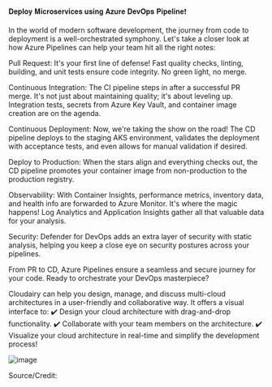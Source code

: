 𝐃𝐞𝐩𝐥𝐨𝐲 𝐌𝐢𝐜𝐫𝐨𝐬𝐞𝐫𝐯𝐢𝐜𝐞𝐬 𝐮𝐬𝐢𝐧𝐠 𝐀𝐳𝐮𝐫𝐞 𝐃𝐞𝐯𝐎𝐩𝐬 𝐏𝐢𝐩𝐞𝐥𝐢𝐧𝐞❗


In the world of modern software development, the journey from code to deployment is a well-orchestrated symphony. Let's take a closer look at how Azure Pipelines can help your team hit all the right notes:

Pull Request: It's your first line of defense! Fast quality checks, linting, building, and unit tests ensure code integrity. No green light, no merge.

Continuous Integration: The CI pipeline steps in after a successful PR merge. It's not just about maintaining quality; it's about leveling up. Integration tests, secrets from Azure Key Vault, and container image creation are on the agenda.

Continuous Deployment: Now, we're taking the show on the road! The CD pipeline deploys to the staging AKS environment, validates the deployment with acceptance tests, and even allows for manual validation if desired.

Deploy to Production: When the stars align and everything checks out, the CD pipeline promotes your container image from non-production to the production registry.

Observability: With Container Insights, performance metrics, inventory data, and health info are forwarded to Azure Monitor. It's where the magic happens! Log Analytics and Application Insights gather all that valuable data for your analysis.

Security: Defender for DevOps adds an extra layer of security with static analysis, helping you keep a close eye on security postures across your pipelines.

From PR to CD, Azure Pipelines ensure a seamless and secure journey for your code. Ready to orchestrate your DevOps masterpiece?

Cloudairy can help you design, manage, and discuss multi-cloud architectures in a user-friendly and collaborative way. It offers a visual interface to:
✔️ Design your cloud architecture with drag-and-drop functionality.
✔️ ️Collaborate with your team members on the architecture.
✔️ Visualize your cloud architecture in real-time and simplify the development process!

![image](https://github.com/user-attachments/assets/a5832857-5fd8-4bd7-a05a-836030502498)

Source/Credit: 
